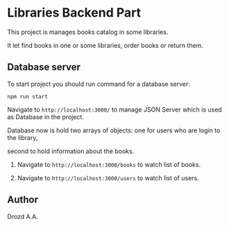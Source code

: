 # Libraries Backend Part

This project is manages books catalog in some libraries.

It let find books in one or some libraries, order books or return them.

## Database server

To start project you should run command for a database server:

`npm run start`

Navigate to `http://localhost:3000/` to manage JSON Server which is used as Database in the project.

Database now is hold two arrays of objects: one for users who are login to the library,

second to hold information about the books.

1) Navigate to `http://localhost:3000/books` to watch list of books.

2) Navigate to `http://localhost:3000/users` to watch list of users.

## Author

Drozd A.A.
